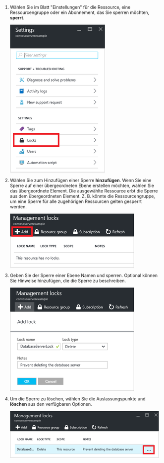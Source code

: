 1. Wählen Sie im Blatt "Einstellungen" für die Ressource, eine Ressourcengruppe oder ein Abonnement, das Sie sperren möchten, **sperrt**.
   
      ![Wählen Sie Option Sperren](./media/resource-manager-lock-resources/select-lock.png)
2. Wählen Sie zum Hinzufügen einer Sperre **hinzufügen**. Wenn Sie eine Sperre auf einer übergeordneten Ebene erstellen möchten, wählen Sie das übergeordnete Element. Die ausgewählte Ressource erbt die Sperre aus dem übergeordneten Element. Z. B. könnte die Ressourcengruppe, um eine Sperre für alle zugehörigen Ressourcen gelten gesperrt werden.
   
      ![Hinzufügen von Sperren](./media/resource-manager-lock-resources/add-lock.png) 
3. Geben Sie der Sperre einer Ebene Namen und sperren. Optional können Sie Hinweise hinzufügen, die die Sperre zu beschreiben.
   
      ![Set-Sperre](./media/resource-manager-lock-resources/set-lock.png) 
4. Um die Sperre zu löschen, wählen Sie die Auslassungspunkte und **löschen** aus den verfügbaren Optionen.
   
      ![Löschen Sie sperren](./media/resource-manager-lock-resources/delete-lock.png) 

